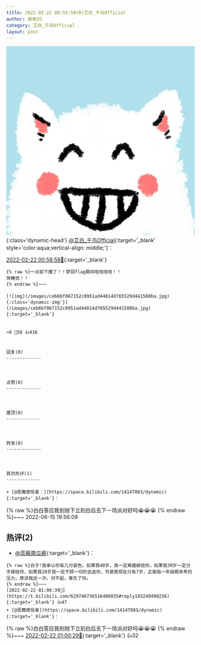 ```yaml
---
title: 2022-02-22 00:58:58(0)艾白_千鸟Official
author: 御坂IO
category: 艾白_千鸟Official
layout: post
---
```


![img](/images/9ae8b9445fd0665cc014d9080156a45271be73c6.jpg){:class='dynamic-head'}
[@艾白_千鸟Official](https://space.bilibili.com/334537711/dynamic){:target='_blank' style='color:aqua;vertical-align: middle;'}：

[2022-02-22 00:58:58🔗](https://t.bilibili.com/629746736516400835){:target='_blank'}

~~~
{% raw %}一点前下播了！！梦回flag期间哈哈哈哈！！
快睡觉！！
{% endraw %}~~~

[![img](/images/ceb6bf067152c0951ad44014d765529d441500ba.jpg){:class='dynamic-img'}](/images/ceb6bf067152c0951ad44014d765529d441500ba.jpg){:target='_blank'}


↪️0 💬58 👍416


回复(0)
-------------



点赞(0)
-------------



置顶(0)
-------------



转发(0)
-------------



首页热评(1)
-------------

+ [@恶魔使役者：](https://space.bilibili.com/14147883/dynamic){:target='_blank'}：
~~~
{% raw %}白白答应我别抛下立刻白后去下一场派对好吗😭😭😭
{% endraw %}~~~
2022-06-15 19:56:09


热评(2)
-------------

+ [@蓝莓南瓜裤](https://space.bilibili.com/401942976/dynamic){:target='_blank'}：
~~~
{% raw %}白子!我承认你有几分姿色，如果我40岁，我一定离婚嫁给你，如果我30岁一定分手嫁给你，如果我20岁我一定不顾一切的去追你，可是我现在只有7岁，正面临一年级期末考的压力，原谅我这一次，对不起，辜负了你。
{% endraw %}~~~
[2022-02-22 01:00:39🔗](https://t.bilibili.com/629746736516400835#reply103240490256){:target='_blank'} 👍47
+ [@恶魔使役者](https://space.bilibili.com/14147883/dynamic){:target='_blank'}：
~~~
{% raw %}白白答应我别抛下立刻白后去下一场派对好吗😭😭😭
{% endraw %}~~~
[2022-02-22 01:00:29🔗](https://t.bilibili.com/629746736516400835#reply103240358128){:target='_blank'} 👍32


